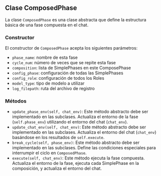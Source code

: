 ## Clase ComposedPhase

La clase `ComposedPhase` es una clase abstracta que define la estructura básica de una fase compuesta en el chat.

### Constructor

El constructor de `ComposedPhase` acepta los siguientes parámetros:

- `phase_name`: nombre de esta fase
- `cycle_num`: número de veces que se repite esta fase
- `composition`: lista de SimplePhases en este ComposePhase
- `config_phase`: configuración de todas las SimplePhases
- `config_role`: configuración de todos los Roles
- `model_type`: tipo de modelo a utilizar
- `log_filepath`: ruta del archivo de registro

### Métodos

- `update_phase_env(self, chat_env)`: Este método abstracto debe ser implementado en las subclases. Actualiza el entorno de la fase (`self.phase_env`) utilizando el entorno del chat (`chat_env`).
- `update_chat_env(self, chat_env)`: Este método abstracto debe ser implementado en las subclases. Actualiza el entorno del chat (`chat_env`) basándose en los resultados de `self.execute`.
- `break_cycle(self, phase_env)`: Este método abstracto debe ser implementado en las subclases. Define las condiciones especiales para interrumpir el ciclo en `ComposedPhase`.
- `execute(self, chat_env)`: Este método ejecuta la fase compuesta. Actualiza el entorno de la fase, ejecuta cada SimplePhase en la composición, y actualiza el entorno del chat.
